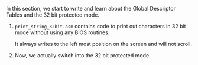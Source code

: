 In this section, we start to write and learn about the Global Descriptor Tables and the 32 bit protected mode.

1. `print_string_32bit.asm` contains code to print out characters in 32 bit mode without using any BIOS routines.
    
    It always writes to the left most position on the screen and will not scroll.

2. Now, we actually switch into the 32 bit protected mode.

